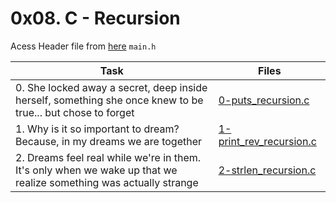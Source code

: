 # 0x08. C - Recursion

Acess Header file from [here](./maih.h) `main.h`

|Task|Files|
|----|-----|
|0. She locked away a secret, deep inside herself, something she once knew to be true... but chose to forget|[0-puts_recursion.c](./0-puts_recursion.c)|
|1. Why is it so important to dream? Because, in my dreams we are together|[1-print_rev_recursion.c](./1-print_rev_recursion.c)|
|2. Dreams feel real while we're in them. It's only when we wake up that we realize something was actually strange|[2-strlen_recursion.c](./2-strlen_recursion.c)|

